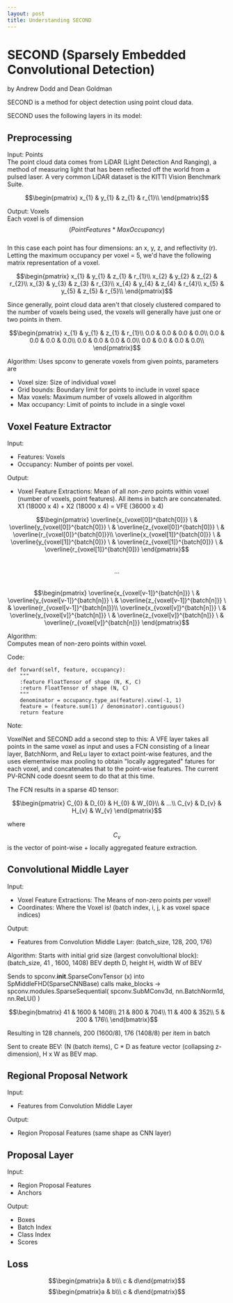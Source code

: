```yaml
---
layout: post
title: Understanding SECOND
---
```


# SECOND (Sparsely Embedded Convolutional Detection)  

by Andrew Dodd and Dean Goldman  

SECOND is a method for object detection using point cloud data.

SECOND uses the following layers in its model:

## Preprocessing

Input: Points  
The point cloud data comes from LiDAR (Light Detection And Ranging), a method of measuring light that has been reflected off the world from a pulsed laser. A very common LiDAR dataset is the KITTI Vision Benchmark Suite. 

$$\begin{pmatrix}
x_{1} & y_{1} & z_{1} & r_{1}\\
\end{pmatrix}$$

Output: Voxels  
Each voxel is of dimension $$( Point Features * Max Occupancy )$$  
In this case each point has four dimensions: an x, y, z, and reflectivity (r). Letting the maximum occupancy per voxel = 5, we'd have the following matrix representation of a voxel.  

$$\begin{pmatrix}
x_{1} & y_{1} & z_{1} & r_{1}\\
x_{2} & y_{2} & z_{2} & r_{2}\\
x_{3} & y_{3} & z_{3} & r_{3}\\
x_{4} & y_{4} & z_{4} & r_{4}\\
x_{5} & y_{5} & z_{5} & r_{5}\\
\end{pmatrix}$$ 

Since generally, point cloud data aren't that closely clustered compared to the number of voxels being used, the voxels will generally have just one or two points in them.  

$$\begin{pmatrix}
x_{1} & y_{1} & z_{1} & r_{1}\\
0.0 & 0.0 & 0.0 & 0.0\\
0.0 & 0.0 & 0.0 & 0.0\\
0.0 & 0.0 & 0.0 & 0.0\\
0.0 & 0.0 & 0.0 & 0.0\\
\end{pmatrix}$$ 

Algorithm: Uses spconv to generate voxels from given points, parameters are
- Voxel size: Size of individual voxel
- Grid bounds: Boundary limit for points to include in voxel space
- Max voxels: Maximum number of voxels allowed in algorithm
- Max occupancy: Limit of points to include in a single voxel


## Voxel Feature Extractor
Input:
- Features: Voxels
- Occupancy: Number of points per voxel.

Output:
- Voxel Feature Extractions: Mean of all _non-zero_ points within voxel (number of voxels, point features). All items in batch are concatenated. X1 (18000 x 4) + X2 (18000 x 4) = VFE (36000 x 4)
  

$$\begin{pmatrix}
\overline{x_{voxel[0]}^{batch[0]}} \
& \overline{y_{voxel[0]}^{batch[0]}} \
& \overline{z_{voxel[0]}^{batch[0]}} \
& \overline{r_{voxel[0]}^{batch[0]}}\\
\overline{x_{voxel[1]}^{batch[0]}} \
& \overline{y_{voxel[1]}^{batch[0]}} \
& \overline{z_{voxel[1]}^{batch[0]}} \
& \overline{r_{voxel[1]}^{batch[0]}}
\end{pmatrix}$$  
$$...$$  
$$\begin{pmatrix}
\overline{x_{voxel[v-1]}^{batch[n]}} \
& \overline{y_{voxel[v-1]}^{batch[n]}} \
& \overline{z_{voxel[v-1]}^{batch[n]}} \
& \overline{r_{voxel[v-1]}^{batch[n]}}\\
\overline{x_{voxel[v]}^{batch[n]}} \
& \overline{y_{voxel[v]}^{batch[n]}} \
& \overline{z_{voxel[v]}^{batch[n]}} \
& \overline{r_{voxel[v]}^{batch[n]}}
\end{pmatrix}$$  


Algorithm:  
Computes mean of non-zero points within voxel.

Code:

    def forward(self, feature, occupancy):
        """
        :feature FloatTensor of shape (N, K, C)
        :return FloatTensor of shape (N, C)
        """
        denominator = occupancy.type_as(feature).view(-1, 1)
        feature = (feature.sum(1) / denominator).contiguous()
        return feature

Note:  

VoxelNet and SECOND add a second step to this: A VFE layer takes all points in the same voxel as input and uses a FCN consisting of a linear layer, BatchNorm, and ReLu layer to extact point-wise features, and the uses elementwise max pooling to obtain "locally aggregated" fatures for each voxel, and concatenates that to the point-wise features. The current PV-RCNN code doesnt seem to do that at this time.

The FCN results in a sparse 4D tensor:  

$$\begin{pmatrix}
C_{0} & D_{0} & H_{0} & W_{0}\\
& ...\\
C_{v} & D_{v} & H_{v} & W_{v}
\end{pmatrix}$$   

where $$C_{v}$$ is the vector of point-wise + locally aggregated feature extraction.


## Convolutional Middle Layer 
Input:
- Voxel Feature Extractions: The Means of non-zero points per voxel!
- Coordinates: Where the Voxel is! (batch index, i, j, k as voxel space indices) 

Output:  
- Features from Convolution Middle Layer: (batch_size, 128, 200, 176)

Algorithm:
Starts with initial grid size (largest convolultional block): (batch_size, 41 , 1600, 1408) BEV depth D, height H, width W of BEV  

Sends to spconv.__init__.SparseConvTensor (x)
 into SpMiddleFHD(SparseCNNBase) calls make_blocks ->
 spconv.modules.SparseSequential(
   spconv.SubMConv3d,
   nn.BatchNorm1d,
   nn.ReLU()
 )


$$\begin{bmatrix}
41 & 1600 & 1408\\
21 & 800  & 704\\
11 & 400  & 352\\
5  & 200  & 176\\
\end{bmatrix}$$   


Resulting in 128 channels, 200 (1600/8), 176 (1408/8) per item in batch

Sent to create BEV: (N (batch items), C * D as feature vector (collapsing z-dimension), H x W as BEV map.

## Regional Proposal Network
Input:  
- Features from Convolution Middle Layer

Output:  
- Region Proposal Features (same shape as CNN layer)

## Proposal Layer
Input:  
- Region Proposal Features
- Anchors

Output:  
- Boxes
- Batch Index
- Class Index
- Scores

## Loss

$$\begin{pmatrix}a & b\\\ c & d\end{pmatrix}$$ $$\begin{pmatrix}a & b\\\ c & d\end{pmatrix}$$	
